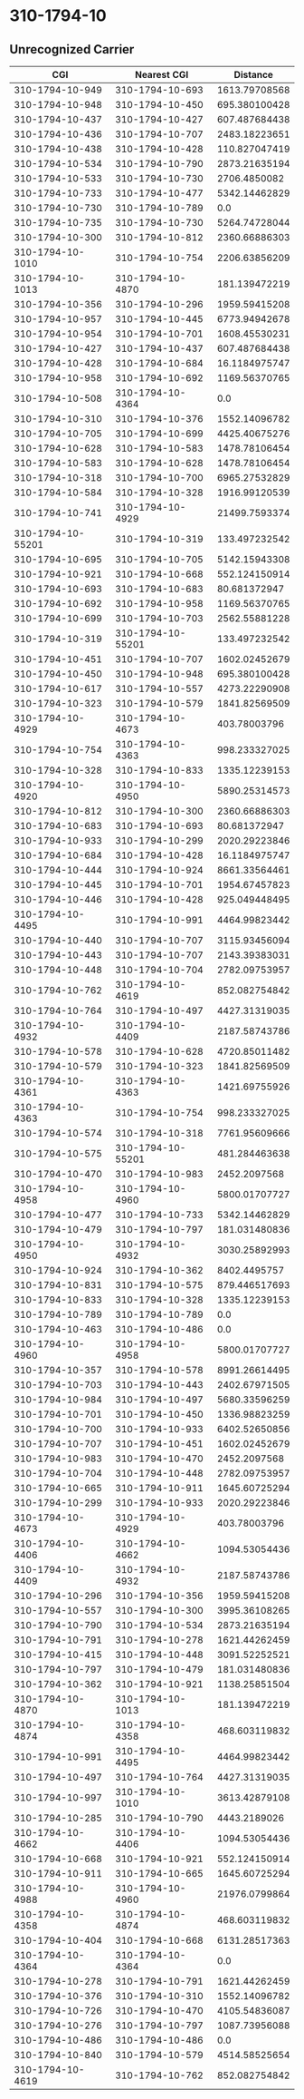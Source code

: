 # 310-1794-10
## Unrecognized Carrier


| CGI | Nearest CGI | Distance |
|-----|-------------|----------|
| 310-1794-10-949 | 310-1794-10-693 | 1613.79708568 |
| 310-1794-10-948 | 310-1794-10-450 | 695.380100428 |
| 310-1794-10-437 | 310-1794-10-427 | 607.487684438 |
| 310-1794-10-436 | 310-1794-10-707 | 2483.18223651 |
| 310-1794-10-438 | 310-1794-10-428 | 110.827047419 |
| 310-1794-10-534 | 310-1794-10-790 | 2873.21635194 |
| 310-1794-10-533 | 310-1794-10-730 | 2706.4850082 |
| 310-1794-10-733 | 310-1794-10-477 | 5342.14462829 |
| 310-1794-10-730 | 310-1794-10-789 | 0.0 |
| 310-1794-10-735 | 310-1794-10-730 | 5264.74728044 |
| 310-1794-10-300 | 310-1794-10-812 | 2360.66886303 |
| 310-1794-10-1010 | 310-1794-10-754 | 2206.63856209 |
| 310-1794-10-1013 | 310-1794-10-4870 | 181.139472219 |
| 310-1794-10-356 | 310-1794-10-296 | 1959.59415208 |
| 310-1794-10-957 | 310-1794-10-445 | 6773.94942678 |
| 310-1794-10-954 | 310-1794-10-701 | 1608.45530231 |
| 310-1794-10-427 | 310-1794-10-437 | 607.487684438 |
| 310-1794-10-428 | 310-1794-10-684 | 16.1184975747 |
| 310-1794-10-958 | 310-1794-10-692 | 1169.56370765 |
| 310-1794-10-508 | 310-1794-10-4364 | 0.0 |
| 310-1794-10-310 | 310-1794-10-376 | 1552.14096782 |
| 310-1794-10-705 | 310-1794-10-699 | 4425.40675276 |
| 310-1794-10-628 | 310-1794-10-583 | 1478.78106454 |
| 310-1794-10-583 | 310-1794-10-628 | 1478.78106454 |
| 310-1794-10-318 | 310-1794-10-700 | 6965.27532829 |
| 310-1794-10-584 | 310-1794-10-328 | 1916.99120539 |
| 310-1794-10-741 | 310-1794-10-4929 | 21499.7593374 |
| 310-1794-10-55201 | 310-1794-10-319 | 133.497232542 |
| 310-1794-10-695 | 310-1794-10-705 | 5142.15943308 |
| 310-1794-10-921 | 310-1794-10-668 | 552.124150914 |
| 310-1794-10-693 | 310-1794-10-683 | 80.681372947 |
| 310-1794-10-692 | 310-1794-10-958 | 1169.56370765 |
| 310-1794-10-699 | 310-1794-10-703 | 2562.55881228 |
| 310-1794-10-319 | 310-1794-10-55201 | 133.497232542 |
| 310-1794-10-451 | 310-1794-10-707 | 1602.02452679 |
| 310-1794-10-450 | 310-1794-10-948 | 695.380100428 |
| 310-1794-10-617 | 310-1794-10-557 | 4273.22290908 |
| 310-1794-10-323 | 310-1794-10-579 | 1841.82569509 |
| 310-1794-10-4929 | 310-1794-10-4673 | 403.78003796 |
| 310-1794-10-754 | 310-1794-10-4363 | 998.233327025 |
| 310-1794-10-328 | 310-1794-10-833 | 1335.12239153 |
| 310-1794-10-4920 | 310-1794-10-4950 | 5890.25314573 |
| 310-1794-10-812 | 310-1794-10-300 | 2360.66886303 |
| 310-1794-10-683 | 310-1794-10-693 | 80.681372947 |
| 310-1794-10-933 | 310-1794-10-299 | 2020.29223846 |
| 310-1794-10-684 | 310-1794-10-428 | 16.1184975747 |
| 310-1794-10-444 | 310-1794-10-924 | 8661.33564461 |
| 310-1794-10-445 | 310-1794-10-701 | 1954.67457823 |
| 310-1794-10-446 | 310-1794-10-428 | 925.049448495 |
| 310-1794-10-4495 | 310-1794-10-991 | 4464.99823442 |
| 310-1794-10-440 | 310-1794-10-707 | 3115.93456094 |
| 310-1794-10-443 | 310-1794-10-707 | 2143.39383031 |
| 310-1794-10-448 | 310-1794-10-704 | 2782.09753957 |
| 310-1794-10-762 | 310-1794-10-4619 | 852.082754842 |
| 310-1794-10-764 | 310-1794-10-497 | 4427.31319035 |
| 310-1794-10-4932 | 310-1794-10-4409 | 2187.58743786 |
| 310-1794-10-578 | 310-1794-10-628 | 4720.85011482 |
| 310-1794-10-579 | 310-1794-10-323 | 1841.82569509 |
| 310-1794-10-4361 | 310-1794-10-4363 | 1421.69755926 |
| 310-1794-10-4363 | 310-1794-10-754 | 998.233327025 |
| 310-1794-10-574 | 310-1794-10-318 | 7761.95609666 |
| 310-1794-10-575 | 310-1794-10-55201 | 481.284463638 |
| 310-1794-10-470 | 310-1794-10-983 | 2452.2097568 |
| 310-1794-10-4958 | 310-1794-10-4960 | 5800.01707727 |
| 310-1794-10-477 | 310-1794-10-733 | 5342.14462829 |
| 310-1794-10-479 | 310-1794-10-797 | 181.031480836 |
| 310-1794-10-4950 | 310-1794-10-4932 | 3030.25892993 |
| 310-1794-10-924 | 310-1794-10-362 | 8402.4495757 |
| 310-1794-10-831 | 310-1794-10-575 | 879.446517693 |
| 310-1794-10-833 | 310-1794-10-328 | 1335.12239153 |
| 310-1794-10-789 | 310-1794-10-789 | 0.0 |
| 310-1794-10-463 | 310-1794-10-486 | 0.0 |
| 310-1794-10-4960 | 310-1794-10-4958 | 5800.01707727 |
| 310-1794-10-357 | 310-1794-10-578 | 8991.26614495 |
| 310-1794-10-703 | 310-1794-10-443 | 2402.67971505 |
| 310-1794-10-984 | 310-1794-10-497 | 5680.33596259 |
| 310-1794-10-701 | 310-1794-10-450 | 1336.98823259 |
| 310-1794-10-700 | 310-1794-10-933 | 6402.52650856 |
| 310-1794-10-707 | 310-1794-10-451 | 1602.02452679 |
| 310-1794-10-983 | 310-1794-10-470 | 2452.2097568 |
| 310-1794-10-704 | 310-1794-10-448 | 2782.09753957 |
| 310-1794-10-665 | 310-1794-10-911 | 1645.60725294 |
| 310-1794-10-299 | 310-1794-10-933 | 2020.29223846 |
| 310-1794-10-4673 | 310-1794-10-4929 | 403.78003796 |
| 310-1794-10-4406 | 310-1794-10-4662 | 1094.53054436 |
| 310-1794-10-4409 | 310-1794-10-4932 | 2187.58743786 |
| 310-1794-10-296 | 310-1794-10-356 | 1959.59415208 |
| 310-1794-10-557 | 310-1794-10-300 | 3995.36108265 |
| 310-1794-10-790 | 310-1794-10-534 | 2873.21635194 |
| 310-1794-10-791 | 310-1794-10-278 | 1621.44262459 |
| 310-1794-10-415 | 310-1794-10-448 | 3091.52252521 |
| 310-1794-10-797 | 310-1794-10-479 | 181.031480836 |
| 310-1794-10-362 | 310-1794-10-921 | 1138.25851504 |
| 310-1794-10-4870 | 310-1794-10-1013 | 181.139472219 |
| 310-1794-10-4874 | 310-1794-10-4358 | 468.603119832 |
| 310-1794-10-991 | 310-1794-10-4495 | 4464.99823442 |
| 310-1794-10-497 | 310-1794-10-764 | 4427.31319035 |
| 310-1794-10-997 | 310-1794-10-1010 | 3613.42879108 |
| 310-1794-10-285 | 310-1794-10-790 | 4443.2189026 |
| 310-1794-10-4662 | 310-1794-10-4406 | 1094.53054436 |
| 310-1794-10-668 | 310-1794-10-921 | 552.124150914 |
| 310-1794-10-911 | 310-1794-10-665 | 1645.60725294 |
| 310-1794-10-4988 | 310-1794-10-4960 | 21976.0799864 |
| 310-1794-10-4358 | 310-1794-10-4874 | 468.603119832 |
| 310-1794-10-404 | 310-1794-10-668 | 6131.28517363 |
| 310-1794-10-4364 | 310-1794-10-4364 | 0.0 |
| 310-1794-10-278 | 310-1794-10-791 | 1621.44262459 |
| 310-1794-10-376 | 310-1794-10-310 | 1552.14096782 |
| 310-1794-10-726 | 310-1794-10-470 | 4105.54836087 |
| 310-1794-10-276 | 310-1794-10-797 | 1087.73956088 |
| 310-1794-10-486 | 310-1794-10-486 | 0.0 |
| 310-1794-10-840 | 310-1794-10-579 | 4514.58525654 |
| 310-1794-10-4619 | 310-1794-10-762 | 852.082754842 |
